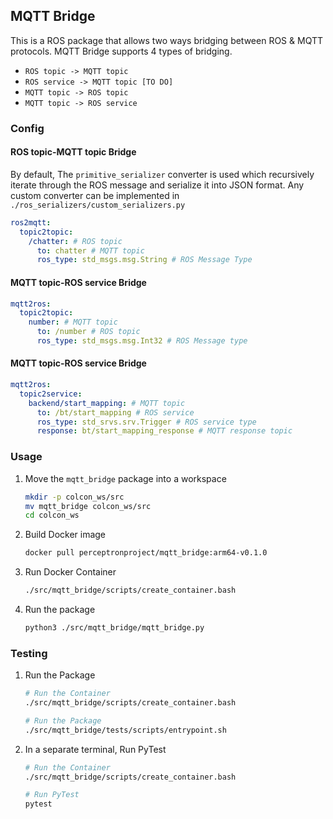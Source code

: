 ## MQTT Bridge

This is a ROS package that allows two ways bridging between ROS & MQTT protocols. MQTT Bridge supports 4 types of bridging.
- `ROS topic -> MQTT topic`
- `ROS service -> MQTT topic [TO DO]`
- `MQTT topic -> ROS topic`
- `MQTT topic -> ROS service`

### Config
#### ROS topic-MQTT topic Bridge
By default, The `primitive_serializer` converter is used which recursively iterate through the ROS message and serialize it into JSON format. Any custom converter can be implemented in `./ros_serializers/custom_serializers.py`
```yaml
ros2mqtt:
  topic2topic:
    /chatter: # ROS topic
      to: chatter # MQTT topic
      ros_type: std_msgs.msg.String # ROS Message Type
```

#### MQTT topic-ROS service Bridge 
```yaml
mqtt2ros:
  topic2topic:
    number: # MQTT topic 
      to: /number # ROS topic
      ros_type: std_msgs.msg.Int32 # ROS Message type
```

#### MQTT topic-ROS service Bridge 
```yaml
mqtt2ros:
  topic2service:
    backend/start_mapping: # MQTT topic 
      to: /bt/start_mapping # ROS service
      ros_type: std_srvs.srv.Trigger # ROS service type
      response: bt/start_mapping_response # MQTT response topic
```



### Usage
1. Move the `mqtt_bridge` package into a workspace
    ```sh
    mkdir -p colcon_ws/src
    mv mqtt_bridge colcon_ws/src
    cd colcon_ws
    ```
2. Build Docker image
    ```sh
    docker pull perceptronproject/mqtt_bridge:arm64-v0.1.0
    ```
3. Run Docker Container
    ```sh
    ./src/mqtt_bridge/scripts/create_container.bash
    ```
4. Run the package
    ```sh
    python3 ./src/mqtt_bridge/mqtt_bridge.py
    ```
### Testing
1. Run the Package
    ```sh
    # Run the Container
    ./src/mqtt_bridge/scripts/create_container.bash

    # Run the Package
    ./src/mqtt_bridge/tests/scripts/entrypoint.sh
    ```
2. In a separate terminal, Run PyTest
    ```sh
    # Run the Container
    ./src/mqtt_bridge/scripts/create_container.bash

    # Run PyTest
    pytest
    ```